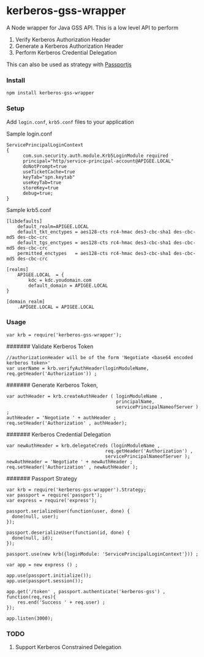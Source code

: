 kerberos-gss-wrapper
====================

A Node wrapper for Java GSS API. This is a low level API to perform 

1. Verify Kerberos Authorization Header
2. Generate a Kerberos Authorization Header
3. Perform Kerberos Credential Delegation

This can also be used as strategy with [Passportjs](https://github.com/jaredhanson/passport)

### Install

```
npm install kerberos-gss-wrapper
```

### Setup

Add ```login.conf```, ```krb5.conf``` files to your application

Sample login.conf

```
ServicePrincipalLoginContext
{
      com.sun.security.auth.module.Krb5LoginModule required 
      principal="http/service-principal-account@APIGEE.LOCAL" 
      doNotPrompt=true
      useTicketCache=true   
      keyTab="spn.keytab"
      useKeyTab=true
      storeKey=true
      debug=true;      
}
```

Sample krb5.conf

```
[libdefaults]
	default_realm=APIGEE.LOCAL
	default_tkt_enctypes = aes128-cts rc4-hmac des3-cbc-sha1 des-cbc-md5 des-cbc-crc
	default_tgs_enctypes = aes128-cts rc4-hmac des3-cbc-sha1 des-cbc-md5 des-cbc-crc
	permitted_enctypes   = aes128-cts rc4-hmac des3-cbc-sha1 des-cbc-md5 des-cbc-crc

[realms]
	APIGEE.LOCAL  = {
		kdc = kdc.youdomain.com 
		default_domain = APIGEE.LOCAL
}

[domain_realm]
	.APIGEE.LOCAL = APIGEE.LOCAL 
```

### Usage


```
var krb = require('kerberos-gss-wrapper');
```

####### Validate Kerberos Token
```
//authorizationHeader will be of the form 'Negotiate <base64 encoded kerberos token>'
var userName = krb.verifyAuthHeader(loginModuleName, req.getHeader('Authorization')) ;

```

####### Generate Kerberos Token,
```
var authHeader = krb.createAuthHeader ( loginModuleName , 
										principalName, 
										servicePrincipalNameofServer ) ;
authHeader = 'Negotiate ' + authHeader ;
req.setHeader('Authorization' , authHeader);
```

####### Kerberos Credential Delegation
```
var newAuthHeader = krb.delegateCreds (loginModuleName , 
									req.getHeader('Authorization') , 
									servicePrincipalNameofServer );
newAuthHeader = 'Negotiate ' + newAuthHeader ;
req.setHeader('Authorization' , newAuthHeader );									

```

####### Passport Strategy

```
var krb = require('kerberos-gss-wrapper').Strategy;
var passport = require('passport');
var express = require('express');

passport.serializeUser(function(user, done) {
  done(null, user);
});

passport.deserializeUser(function(id, done) {
  done(null, id);
});

passport.use(new krb({loginModule: 'ServicePrincipalLoginContext'})) ;

var app = new express () ;

app.use(passport.initialize());
app.use(passport.session());

app.get('/token' , passport.authenticate('kerberos-gss') , function(req,res){
	res.end('Success ' + req.user) ;
});

app.listen(3000);
```

### TODO

1. Support Kerberos Constrained Delegation
